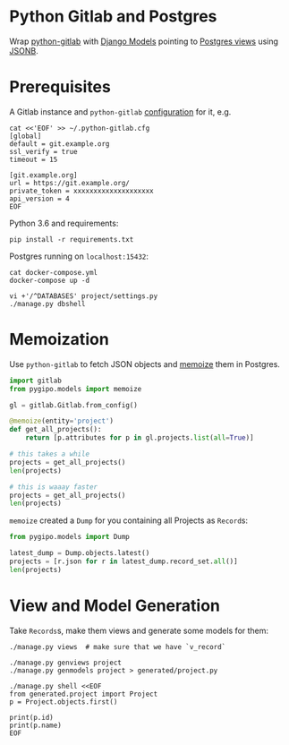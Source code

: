 Python Gitlab and Postgres
==========================
Wrap
[python-gitlab](http://python-gitlab.readthedocs.io/en/stable/index.html)
with
[Django Models](https://docs.djangoproject.com/en/2.0/topics/db/models/)
pointing to
[Postgres views](https://www.postgresql.org/docs/current/static/sql-createview.html)
using
[JSONB](https://www.postgresql.org/docs/current/static/datatype-json.html).

# Prerequisites
A Gitlab instance and `python-gitlab`
[configuration](http://python-gitlab.readthedocs.io/en/stable/cli.html#configuration)
for it, e.g.
```
cat <<'EOF' >> ~/.python-gitlab.cfg
[global]
default = git.example.org
ssl_verify = true
timeout = 15

[git.example.org]
url = https://git.example.org/
private_token = xxxxxxxxxxxxxxxxxxxx
api_version = 4
EOF
```

Python 3.6 and requirements:
```
pip install -r requirements.txt
```

Postgres running on `localhost:15432`:
```
cat docker-compose.yml
docker-compose up -d

vi +'/^DATABASES' project/settings.py
./manage.py dbshell
```


# Memoization
Use `python-gitlab` to fetch JSON objects and
[memoize](https://en.wikipedia.org/wiki/Memoization) them in Postgres.

```python
import gitlab
from pygipo.models import memoize

gl = gitlab.Gitlab.from_config()

@memoize(entity='project')
def get_all_projects():
    return [p.attributes for p in gl.projects.list(all=True)]

# this takes a while
projects = get_all_projects()
len(projects)

# this is waaay faster
projects = get_all_projects()
len(projects)
```

`memoize` created a `Dump` for you containing all Projects as `Record`s:
```python
from pygipo.models import Dump

latest_dump = Dump.objects.latest()
projects = [r.json for r in latest_dump.record_set.all()]
len(projects)
```


# View and Model Generation
Take `Records`s, make them views and generate some models for them:
```
./manage.py views  # make sure that we have `v_record`

./manage.py genviews project
./manage.py genmodels project > generated/project.py

./manage.py shell <<EOF
from generated.project import Project
p = Project.objects.first()

print(p.id)
print(p.name)
EOF
```

